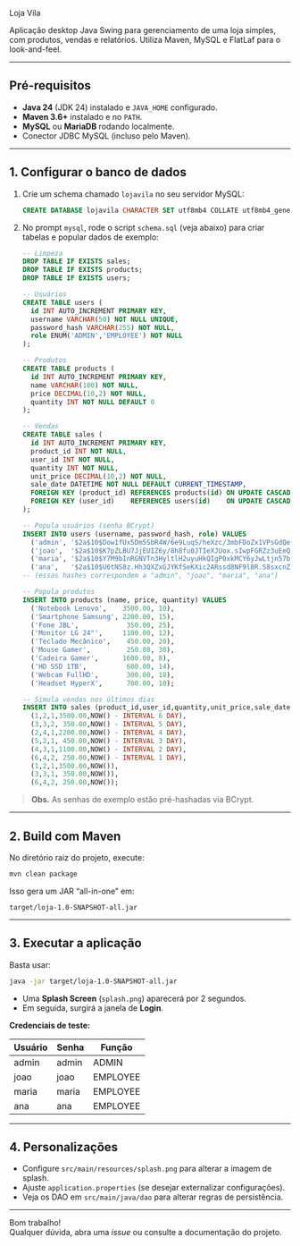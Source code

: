  Loja Vila

Aplicação desktop Java Swing para gerenciamento de uma loja simples, com produtos, vendas e relatórios. Utiliza Maven, MySQL e FlatLaf para o look-and-feel.

---

## Pré-requisitos

- **Java 24** (JDK 24) instalado e `JAVA_HOME` configurado.
- **Maven 3.6+** instalado e no `PATH`.
- **MySQL** ou **MariaDB** rodando localmente.
- Conector JDBC MySQL (incluso pelo Maven).

---

## 1. Configurar o banco de dados

1. Crie um schema chamado `lojavila` no seu servidor MySQL:
    ```sql
    CREATE DATABASE lojavila CHARACTER SET utf8mb4 COLLATE utf8mb4_general_ci;
    ```

2. No prompt `mysql`, rode o script `schema.sql` (veja abaixo) para criar tabelas e popular dados de exemplo:

    ```sql
    -- Limpeza
    DROP TABLE IF EXISTS sales;
    DROP TABLE IF EXISTS products;
    DROP TABLE IF EXISTS users;

    -- Usuários
    CREATE TABLE users (
      id INT AUTO_INCREMENT PRIMARY KEY,
      username VARCHAR(50) NOT NULL UNIQUE,
      password_hash VARCHAR(255) NOT NULL,
      role ENUM('ADMIN','EMPLOYEE') NOT NULL
    );

    -- Produtos
    CREATE TABLE products (
      id INT AUTO_INCREMENT PRIMARY KEY,
      name VARCHAR(100) NOT NULL,
      price DECIMAL(10,2) NOT NULL,
      quantity INT NOT NULL DEFAULT 0
    );

    -- Vendas
    CREATE TABLE sales (
      id INT AUTO_INCREMENT PRIMARY KEY,
      product_id INT NOT NULL,
      user_id INT NOT NULL,
      quantity INT NOT NULL,
      unit_price DECIMAL(10,2) NOT NULL,
      sale_date DATETIME NOT NULL DEFAULT CURRENT_TIMESTAMP,
      FOREIGN KEY (product_id) REFERENCES products(id) ON UPDATE CASCADE,
      FOREIGN KEY (user_id)    REFERENCES users(id)    ON UPDATE CASCADE
    );

    -- Popula usuários (senha BCrypt)
    INSERT INTO users (username, password_hash, role) VALUES
      ('admin', '$2a$10$Dow1fUx5Dm5SbR4W/6e9LuqS/heXzc/3mbFDoZx1VPsGdQe7I/3PO', 'ADMIN'),
      ('joao',  '$2a$10$K7pZLBU7JjEUIZ6y/8h8fu0JTIeXJUox.sIwpFGRZz3uEeQvJjVDi', 'EMPLOYEE'),
      ('maria', '$2a$10$Y7M9bInRGNVTn3HyltlH2uyuHkQIgP0xkMCY6yJwLtjn57bVtEJFe', 'EMPLOYEE'),
      ('ana',   '$2a$10$U6tNS8z.Hh3QXZxGJYKfSeKXic2ARssd8NF9l8R.S8sxcnZBJbQS6', 'EMPLOYEE');
    -- (essas hashes correspondem a "admin", "joao", "maria", "ana")

    -- Popula produtos
    INSERT INTO products (name, price, quantity) VALUES
      ('Notebook Lenovo',    3500.00, 10),
      ('Smartphone Samsung', 2200.00, 15),
      ('Fone JBL',            350.00, 25),
      ('Monitor LG 24"',     1100.00, 12),
      ('Teclado Mecânico',    450.00, 20),
      ('Mouse Gamer',         250.00, 30),
      ('Cadeira Gamer',      1600.00, 8),
      ('HD SSD 1TB',          600.00, 14),
      ('Webcam FullHD',       300.00, 18),
      ('Headset HyperX',      700.00, 10);

    -- Simula vendas nos últimos dias
    INSERT INTO sales (product_id,user_id,quantity,unit_price,sale_date) VALUES
      (1,2,1,3500.00,NOW() - INTERVAL 6 DAY),
      (3,3,2, 350.00,NOW() - INTERVAL 5 DAY),
      (2,4,1,2200.00,NOW() - INTERVAL 4 DAY),
      (5,2,1, 450.00,NOW() - INTERVAL 3 DAY),
      (4,3,1,1100.00,NOW() - INTERVAL 2 DAY),
      (6,4,2, 250.00,NOW() - INTERVAL 1 DAY),
      (1,2,1,3500.00,NOW()),
      (3,3,1, 350.00,NOW()),
      (6,4,2, 250.00,NOW());
    ```

> **Obs.** As senhas de exemplo estão pré-hashadas via BCrypt.

---

## 2. Build com Maven

No diretório raiz do projeto, execute:

```bash
mvn clean package
```

Isso gera um JAR “all-in-one” em:

```
target/loja-1.0-SNAPSHOT-all.jar
```

---

## 3. Executar a aplicação

Basta usar:

```bash
java -jar target/loja-1.0-SNAPSHOT-all.jar
```

- Uma **Splash Screen** (`splash.png`) aparecerá por 2 segundos.
- Em seguida, surgirá a janela de **Login**.

**Credenciais de teste:**

| Usuário | Senha      | Função    |
| ------- | ---------- | --------- |
| admin   | admin   | ADMIN     |
| joao    | joao    | EMPLOYEE  |
| maria   | maria   | EMPLOYEE  |
| ana     | ana     | EMPLOYEE  |

---

## 4. Personalizações

- Configure `src/main/resources/splash.png` para alterar a imagem de splash.
- Ajuste `application.properties` (se desejar externalizar configurações).
- Veja os DAO em `src/main/java/dao` para alterar regras de persistência.

---

Bom trabalho!  
Qualquer dúvida, abra uma _issue_ ou consulte a documentação do projeto.
